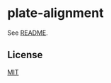 # plate-alignment

See [README](https://github.com/udecode/plate).

## License

[MIT](../../../LICENSE)
